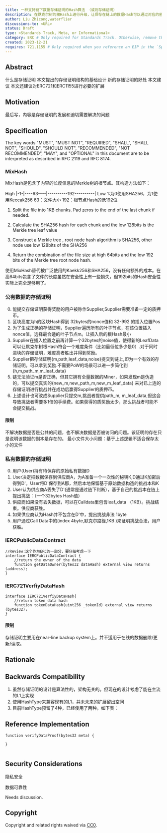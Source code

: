 ```yaml
---
title: 一种支持链下数据存储证明的Hash算法 （或则存储证明）
description: 在默克尔树的根Hash上进行升级，让保存在链上的数据Hash可以通过对应的密码学流程和简单的博弈流程提高其数据的可用性和可靠性。
author: Liu Zhicong,waterflier
discussions-to: <URL>
status: Draft
type: <Standards Track, Meta, or Informational>
category: ERC # Only required for Standards Track. Otherwise, remove this field.
created: 2023-12-21
requires: 721,1155 # Only required when you reference an EIP in the `Specification` section. Otherwise, remove this field.
---
```



## Abstract


什么是存储证明
本文提出的存储证明结构的基础设计
新的存储证明的好处
本文建议
本文还建议对ERC721和ERC1155进行必要的扩展

<!--
  The Abstract is a multi-sentence (short paragraph) technical summary. This should be a very terse and human-readable version of the specification section. Someone should be able to read only the abstract to get the gist of what this specification does.

  TODO: Remove this comment before submitting
-->

## Motivation
最后写，内容是存储证明的发展和迫切需要解决的问题
<!--
  This section is optional.

  The motivation section should include a description of any nontrivial problems the EIP solves. It should not describe how the EIP solves those problems, unless it is not immediately obvious. It should not describe why the EIP should be made into a standard, unless it is not immediately obvious.

  With a few exceptions, external links are not allowed. If you feel that a particular resource would demonstrate a compelling case for your EIP, then save it as a printer-friendly PDF, put it in the assets folder, and link to that copy.

  TODO: Remove this comment before submitting
-->

## Specification
The key words "MUST", "MUST NOT", "REQUIRED", "SHALL", "SHALL NOT", "SHOULD", "SHOULD NOT", "RECOMMENDED", "NOT RECOMMENDED", "MAY", and "OPTIONAL" in this document are to be interpreted as described in RFC 2119 and RFC 8174.


<!--
  The Specification section should describe the syntax and semantics of any new feature. The specification should be detailed enough to allow competing, interoperable implementations for any of the current Ethereum platforms (besu, erigon, ethereumjs, go-ethereum, nethermind, or others).

  It is recommended to follow RFC 2119 and RFC 8170. Do not remove the key word definitions if RFC 2119 and RFC 8170 are followed.

  TODO: Remove this comment before submitting
-->
### MixHash
MixHash是包含了内容的长度信息的Merkle树的根节点。其构造方法如下：

High |-1-|----63----|----------192----------| Low
1:为0使用SHA256，为1使用Keccak256
63：文件大小
192：根节点Hash的低192位

1. Split the file into 1KB chunks. Pad zeros to the end of the last chunk if needed.

2. Calculate the SHA256 hash for each chunk and the low 128bits is the Merkle tree leaf value

3. Construct a Merkle tree , root node hash algorithm is SHA256, other node use low 128bits of the SHA256

4. Return the combination of the file size at high 64bits and the low 192 bits of the Merkle tree root node hash.

使用MixHash替代被广泛使用的Kaekk256和SHA256，没有任何额外的成本。在高64bits包含了文件的长度虽然在安全性上有一些损失，但192bits的Hash安全性实际上完全足够用了。



### 公有数据的存储证明
0. 能提交存储证明获得奖励的用户被称作Supplier,Supplier需要准备一定的质押币。
1. 区块高度为h的区块Hash得到 32bytes的nonce值和 32-992 的插入位置Pos
2. 为了生成正确的存储证明，Supplier遍历所有的叶子节点，在该位置插入nonce值，选择最合适的叶子节点m。让插入后的根Hash最小
3. Supplier在插入位置之前再计算一个32bytes的noise值，使得新的LeafData可以让默克尔树根Hash符合一个难度条件（比如最低位多少是0）.对于同时进块的存储证明，难度高者胜出并得到奖励。
4. Supplier把存储证明{m,path,leaf_data,noise}提交到链上,即为一个有效的存储证明。可以拿到奖励.不需要PoW的场景可以进一步简化到 {h,m,path_m,m_leaf_data}
5. 链无法验证m是否正确，但其它拥有全量数据的Miner，如果发现m是伪造的，可以提交真实的{new_m,new_path_m,new_m_leaf_data} 来对已上连的存储证明进行挑战并在成功后赢得Supplier的质押币。 
6. 上述设计也可改成Supplier只提交m,挑战者提供path_m, m_leaf_data,但这会导致挑战者需要多1倍的手续费。如果获得的质奖励太少，那么挑战者可能不会提交挑战。

#### 限制
不解决数据是否是公共的问题，也不解决数据是否被访问的问题。该证明的存在只是说明该数据的副本是存在的。
最小文件大小问题：基于上述逻辑不适合保存太小的文件

### 私有数据的存储证明
0. 用户(User)持有待保存的原始私有数据D
1. User决定把数据保存到供应商A，为A准备一个一次性的秘钥K,D通过K加密后得到D'。User将D'保存到A那，然后本地保留基于原始数据构造的挑战本和K
2. User认为供应商A丢失了D'(通常是通过链下判断），基于自己的挑战本在链上提出挑战：（一个32bytes Hash值） 
3. 供应商如果没有丢失数据，可以在Calldata里包含leaf_data （1KB）。挑战结束。供应商获胜。
4. 如果供应商认为Hash并不包含在D'中，提出挑战非法 1byte
5. 用户通过Call Data中的(index 4byte,默克尔路径,1KB )来证明挑战合法，用户获胜。

### IERCPublicDataContract
```
//Review:这个作为ERC的一部分，要仔细考虑一下
interface IERCPublicDataContract {
    //return the owner of the data
    function getDataOwner(bytes32 dataHash) external view returns (address);
}
```

### IERC721VerfiyDataHash
```
interface IERC721VerfiyDataHash{
    //return token data hash
    function tokenDataHash(uint256 _tokenId) external view returns (bytes32);
}
```

#### 限制
存储证明主要用在near-line backup system上。并不适用于在线的数据删除/更新/读取。







## Rationale

<!--
  The rationale fleshes out the specification by describing what motivated the design and why particular design decisions were made. It should describe alternate designs that were considered and related work, e.g. how the feature is supported in other languages.

  The current placeholder is acceptable for a draft.

  TODO: Remove this comment before submitting
-->



## Backwards Compatibility

<!--

  This section is optional.

  All EIPs that introduce backwards incompatibilities must include a section describing these incompatibilities and their severity. The EIP must explain how the author proposes to deal with these incompatibilities. EIP submissions without a sufficient backwards compatibility treatise may be rejected outright.

  The current placeholder is acceptable for a draft.

  TODO: Remove this comment before submitting
-->

1. 虽然存储证明的设计是算法性的，架构无关的。但现在的设计考虑了能在主流的L1上实现
2. 使用HashType来兼容现有的L1，并未未来的扩展留出空间
3. 目前HashType预留了4种，已经使用了两种。如下表：


## Reference Implementation

<!--
  This section is optional.

  The Reference Implementation section should include a minimal implementation that assists in understanding or implementing this specification. It should not include project build files. The reference implementation is not a replacement for the Specification section, and the proposal should still be understandable without it.
  If the reference implementation is too large to reasonably be included inline, then consider adding it as one or more files in `../assets/eip-####/`. External links will not be allowed.

  TODO: Remove this comment before submitting
-->

```solidity
function verifyDataProof(bytes32 meta) {

}


```

## Security Considerations

<!--
  All EIPs must contain a section that discusses the security implications/considerations relevant to the proposed change. Include information that might be important for security discussions, surfaces risks and can be used throughout the life cycle of the proposal. For example, include security-relevant design decisions, concerns, important discussions, implementation-specific guidance and pitfalls, an outline of threats and risks and how they are being addressed. EIP submissions missing the "Security Considerations" section will be rejected. An EIP cannot proceed to status "Final" without a Security Considerations discussion deemed sufficient by the reviewers.

  The current placeholder is acceptable for a draft.

  TODO: Remove this comment before submitting
-->

隐私安全

数据可靠性

Needs discussion.

## Copyright

Copyright and related rights waived via [CC0](../LICENSE.md).